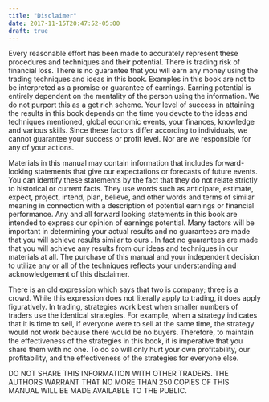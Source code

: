 ```yaml
---
title: "Disclaimer"
date: 2017-11-15T20:47:52-05:00
draft: true
---
```


Every reasonable effort has been made to accurately represent these procedures and techniques and their potential. There is trading risk of financial loss. There is no guarantee that you will earn any money using the trading techniques and ideas in this book. Examples in this book are not to be interpreted as a promise or guarantee of earnings. Earning potential is entirely dependent on the mentality of the person using the information. We do not purport this as a get rich scheme. Your level of success in attaining the results in this book depends on the time you devote to the ideas and techniques mentioned, global economic events, your finances, knowledge and various skills. Since these factors differ according to individuals, we cannot guarantee your success or profit level. Nor are we responsible for any of your actions.

Materials in this manual may contain information that includes forward-looking statements that give our expectations or forecasts of future events. You can identify these statements by the fact that they do not relate strictly to historical or current facts. They use words such as anticipate, estimate, expect, project, intend, plan, believe, and other words and terms of similar meaning in connection with a description of potential earnings or financial performance. Any and all forward looking statements in this book are intended to express our opinion of earnings potential. Many factors will be important in determining your actual results and no guarantees are made that you will achieve results similar to ours . In fact no guarantees are made that you will achieve any results from our ideas and techniques in our materials at all. The purchase of this manual and your independent decision to utilize any or all of the techniques reflects your understanding and acknowledgement of this disclaimer.

There is an old expression which says that two is company; three is a crowd. While this expression does not literally apply to trading, it does apply figuratively. In trading, strategies work best when smaller numbers of traders use the identical strategies. For example, when a strategy indicates that it is time to sell, if everyone were to sell at the same time, the strategy would not work because there would be no buyers. Therefore, to maintain the effectiveness of the strategies in this book, it is imperative that you share them with no one. To do so will only hurt your own profitability, our profitability, and the effectiveness of the strategies for everyone else.

DO NOT SHARE THIS INFORMATION WITH OTHER TRADERS. THE AUTHORS WARRANT THAT NO MORE THAN 250 COPIES OF THIS MANUAL WILL BE MADE AVAILABLE TO THE PUBLIC.
